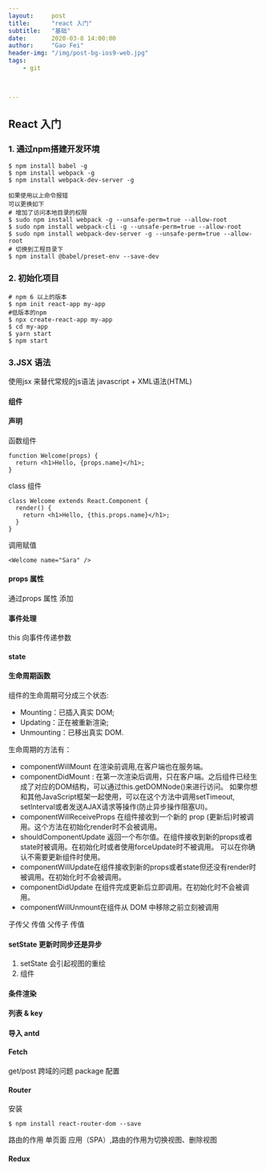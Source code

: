 ```yaml
---
layout:     post
title:      "react 入门"
subtitle:   "基础"
date:       2020-03-8 14:00:00
author:     "Gao Fei"
header-img: "/img/post-bg-ios9-web.jpg"
tags:
    - git
    


---
```


## React 入门

### 1. 通过npm搭建开发环境
``` 
$ npm install babel -g
$ npm install webpack -g
$ npm install webpack-dev-server -g

如果使用以上命令报错
可以更换如下
# 增加了访问本地目录的权限
$ sudo npm install webpack -g --unsafe-perm=true --allow-root
$ sudo npm install webpack-cli -g --unsafe-perm=true --allow-root
$ sudo npm install webpack-dev-server -g --unsafe-perm=true --allow-root
# 切换到工程目录下
$ npm install @babel/preset-env --save-dev

``` 
### 2. 初始化项目
```
# npm 6 以上的版本
$ npm init react-app my-app
#低版本的npm
$ npx create-react-app my-app
$ cd my-app
$ yarn start
$ npm start

```
### 3.JSX 语法
使用jsx 来替代常规的js语法
javascript + XML语法(HTML)
#### 组件
#### 声明
函数组件

```
function Welcome(props) {
  return <h1>Hello, {props.name}</h1>;
}
```

class 组件

```
class Welcome extends React.Component {
  render() {
    return <h1>Hello, {this.props.name}</h1>;
  }
}

```
调用赋值

```
<Welcome name="Sara" />
```

#### props 属性
通过props 属性 添加

#### 事件处理
this
向事件传递参数
#### state

#### 生命周期函数

组件的生命周期可分成三个状态:

* Mounting：已插入真实 DOM;
* Updating：正在被重新渲染;
* Unmounting：已移出真实 DOM.

生命周期的方法有：

* componentWillMount 在渲染前调用,在客户端也在服务端。
* componentDidMount : 在第一次渲染后调用，只在客户端。之后组件已经生成了对应的DOM结构，可以通过this.getDOMNode()来进行访问。 如果你想和其他JavaScript框架一起使用，可以在这个方法中调用setTimeout, setInterval或者发送AJAX请求等操作(防止异步操作阻塞UI)。
* componentWillReceiveProps 在组件接收到一个新的 prop (更新后)时被调用。这个方法在初始化render时不会被调用。
* shouldComponentUpdate 返回一个布尔值。在组件接收到新的props或者state时被调用。在初始化时或者使用forceUpdate时不被调用。 
可以在你确认不需要更新组件时使用。
* componentWillUpdate在组件接收到新的props或者state但还没有render时被调用。在初始化时不会被调用。
* componentDidUpdate 在组件完成更新后立即调用。在初始化时不会被调用。
* componentWillUnmount在组件从 DOM 中移除之前立刻被调用

子传父 传值
父传子 传值

#### setState 更新时同步还是异步
1. setState 会引起视图的重绘
2. 组件

#### 条件渲染

#### 列表 & key

#### 导入 antd

#### Fetch 
get/post
跨域的问题 package 配置

#### Router
安装

```
$ npm install react-router-dom --save
```
路由的作用
单页面 应用（SPA）,路由的作用为切换视图、删除视图

#### Redux



